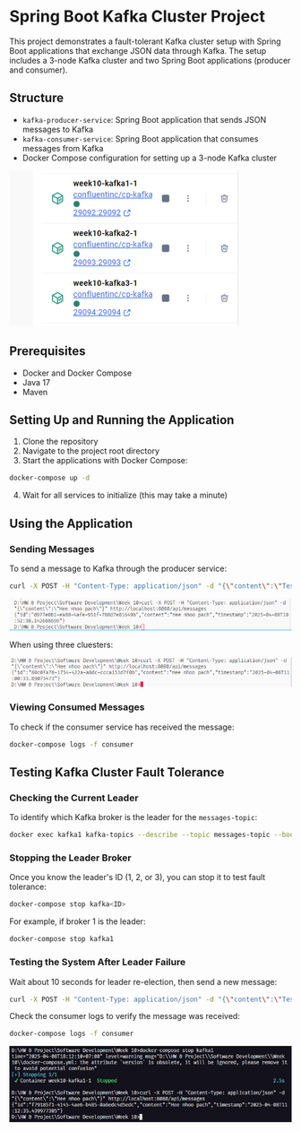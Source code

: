 # Spring Boot Kafka Cluster Project

This project demonstrates a fault-tolerant Kafka cluster setup with Spring Boot applications that exchange JSON data through Kafka. The setup includes a 3-node Kafka cluster and two Spring Boot applications (producer and consumer).

## Structure

- `kafka-producer-service`: Spring Boot application that sends JSON messages to Kafka
- `kafka-consumer-service`: Spring Boot application that consumes messages from Kafka
- Docker Compose configuration for setting up a 3-node Kafka cluster

![](demo/3cluster.png)

## Prerequisites

- Docker and Docker Compose
- Java 17
- Maven

## Setting Up and Running the Application

1. Clone the repository
2. Navigate to the project root directory
3. Start the applications with Docker Compose:

```bash
docker-compose up -d
```

4. Wait for all services to initialize (this may take a minute)

## Using the Application

### Sending Messages

To send a message to Kafka through the producer service:

```bash
curl -X POST -H "Content-Type: application/json" -d "{\"content\":\"Test message\"}" http://localhost:8080/api/messages
```

![](demo/json.png)

When using three cluesters:

![](demo/3cluster_json.png)


### Viewing Consumed Messages

To check if the consumer service has received the message:

```bash
docker-compose logs -f consumer
```

## Testing Kafka Cluster Fault Tolerance

### Checking the Current Leader

To identify which Kafka broker is the leader for the `messages-topic`:

```bash
docker exec kafka1 kafka-topics --describe --topic messages-topic --bootstrap-server kafka1:9092 | findstr Leader
```

### Stopping the Leader Broker

Once you know the leader's ID (1, 2, or 3), you can stop it to test fault tolerance:

```bash
docker-compose stop kafka<ID>
```

For example, if broker 1 is the leader:

```bash
docker-compose stop kafka1
```

### Testing the System After Leader Failure

Wait about 10 seconds for leader re-election, then send a new message:

```bash
curl -X POST -H "Content-Type: application/json" -d "{\"content\":\"Test message after leader failure\"}" http://localhost:8080/api/messages
```

Check the consumer logs to verify the message was received:

```bash
docker-compose logs -f consumer
```

![](demo/stop_leader_and_resendPOST.png)
